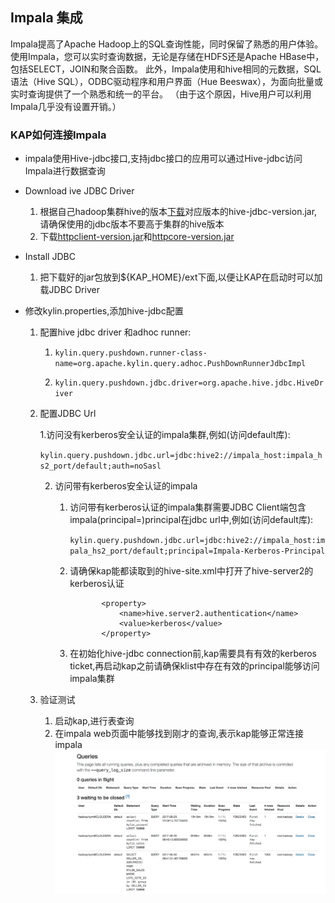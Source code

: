 ## Impala 集成

Impala提高了Apache Hadoop上的SQL查询性能，同时保留了熟悉的用户体验。 使用Impala，您可以实时查询数据，无论是存储在HDFS还是Apache HBase中，包括SELECT，JOIN和聚合函数。 此外，Impala使用和hive相同的元数据，SQL语法（Hive SQL），ODBC驱动程序和用户界面（Hue Beeswax），为面向批量或实时查询提供了一个熟悉和统一的平台。 （由于这个原因，Hive用户可以利用Impala几乎没有设置开销。）

### KAP如何连接Impala
* impala使用Hive-jdbc接口,支持jdbc接口的应用可以通过Hive-jdbc访问Impala进行数据查询

* Download ive JDBC Driver
  1. 根据自己hadoop集群hive的版本[下载](hive-jdbc.jarhttps://mvnrepository.com/artifact/org.apache.hive/hive-jdbc)对应版本的hive-jdbc-version.jar,请确保使用的jdbc版本不要高于集群的hive版本
  2. 下载[httpclient-version.jar](https://mvnrepository.com/artifact/org.apache.httpcomponents/httpclient)和[httpcore-version.jar](https://mvnrepository.com/artifact/org.apache.httpcomponents/httpcore)

* Install JDBC
  1. 把下载好的jar包放到${KAP_HOME}/ext下面,以便让KAP在启动时可以加载JDBC Driver

* 修改kylin.properties,添加hive-jdbc配置

  1. 配置hive jdbc driver 和adhoc runner:

     1. ```kylin.query.pushdown.runner-class-name=org.apache.kylin.query.adhoc.PushDownRunnerJdbcImpl```

     2. ```kylin.query.pushdown.jdbc.driver=org.apache.hive.jdbc.HiveDriver```


  2. 配置JDBC Url

     1.访问没有kerberos安全认证的impala集群,例如(访问default库):

        ```kylin.query.pushdown.jdbc.url=jdbc:hive2://impala_host:impala_hs2_port/default;auth=noSasl```

     2. 访问带有kerberos安全认证的impala
        1. 访问带有kerberos认证的impala集群需要JDBC Client端包含impala(principal=<Impala-Kerberos-Principal>)principal在jdbc url中,例如(访问default库):

           ```kylin.query.pushdown.jdbc.url=jdbc:hive2://impala_host:impala_hs2_port/default;principal=Impala-Kerberos-Principal```


         2. 请确保kap能都读取到的hive-site.xml中打开了hive-server2的kerberos认证
            ```
                   <property>
                       <name>hive.server2.authentication</name>
                       <value>kerberos</value>
                   </property>
             ```
        3. 在初始化hive-jdbc connection前,kap需要具有有效的kerberos ticket,再启动kap之前请确保klist中存在有效的principal能够访问impala集群

  3. 验证测试
     1. 启动kap,进行表查询
     2. 在impala web页面中能够找到刚才的查询,表示kap能够正常连接impala
      ![](images/impala/1.png)






